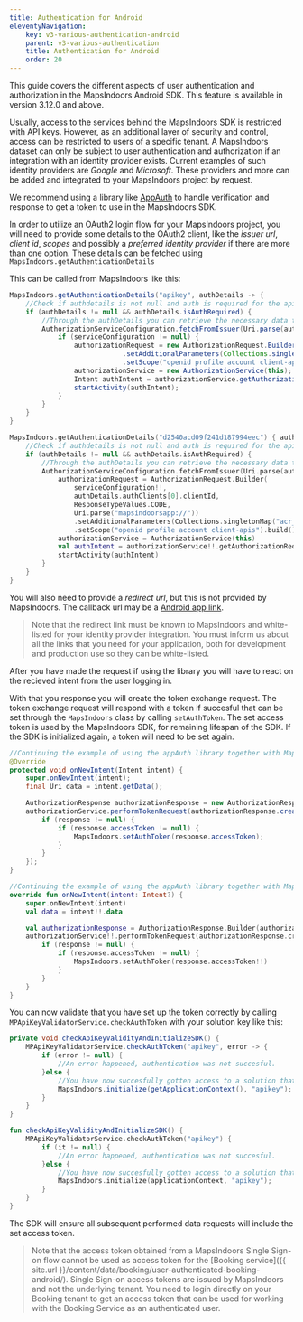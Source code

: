 ```yaml
---
title: Authentication for Android
eleventyNavigation:
    key: v3-various-authentication-android
    parent: v3-various-authentication
    title: Authentication for Android
    order: 20
---
```


This guide covers the different aspects of user authentication and authorization in the MapsIndoors Android SDK.
This feature is available in version 3.12.0 and above.

Usually, access to the services behind the MapsIndoors SDK is restricted with API keys. However, as an additional layer of security and control, access can be restricted to users of a specific tenant. A MapsIndoors dataset can only be subject to user authentication and authorization if an integration with an identity provider exists. Current examples of such identity providers are _Google_ and _Microsoft_. These providers and more can be added and integrated to your MapsIndoors project by request.

We recommend using a library like [AppAuth](https://github.com/openid/AppAuth-Android) to handle verification and response to get a token to use in the MapsIndoors SDK.

In order to utilize an OAuth2 login flow for your MapsIndoors project, you will need to provide some details to the OAuth2 client, like the _issuer url_, _client id_, _scopes_ and possibly a _preferred identity provider_ if there are more than one option. These details can be fetched using `MapsIndoors.getAuthenticationDetails`

This can be called from MapsIndoors like this:

<mi-tabs>
<mi-tab label="Java" tab-for="java"></mi-tab>
<mi-tab label="Kotlin" tab-for="kotlin"></mi-tab>
<mi-tab-panel id="java">

```java
MapsIndoors.getAuthenticationDetails("apikey", authDetails -> {
    //Check if authdetails is not null and auth is required for the api
    if (authDetails != null && authDetails.isAuthRequired) {
        //Through the authDetails you can retrieve the necessary data to create a auth request. Here is an example through the appAuth library
        AuthorizationServiceConfiguration.fetchFromIssuer(Uri.parse(authDetails.getAuthIssuer()), (serviceConfiguration, ex) -> {
            if (serviceConfiguration != null) {
                authorizationRequest = new AuthorizationRequest.Builder(serviceConfiguration, authDetails.getAuthClients().get(0).getClientId(), ResponseTypeValues.CODE, Uri.parse("redirectUri"))
                            .setAdditionalParameters(Collections.singletonMap("acr_values", "idp:" + authDetails.getAuthClients().get(0).getPreferredIDPs().get(0)))
                            .setScope("openid profile account client-apis").build();
                authorizationService = new AuthorizationService(this);
                Intent authIntent = authorizationService.getAuthorizationRequestIntent(authorizationRequest);
                startActivity(authIntent);
            }
        }
    }
}
```

</mi-tab-panel>
<mi-tab-panel id="kotlin">

```kotlin
MapsIndoors.getAuthenticationDetails("d2540acd09f241d187994eec") { authDetails: MPAuthDetails? ->
    //Check if authdetails is not null and auth is required for the api
    if (authDetails != null && authDetails.isAuthRequired) {
        //Through the authDetails you can retrieve the necessary data to create a auth request. Here is an example through the appAuth library
        AuthorizationServiceConfiguration.fetchFromIssuer(Uri.parse(authDetails.authIssuer)) { serviceConfiguration: AuthorizationServiceConfiguration?, _: AuthorizationException? ->
            authorizationRequest = AuthorizationRequest.Builder(
                serviceConfiguration!!,
                authDetails.authClients[0].clientId,
                ResponseTypeValues.CODE,
                Uri.parse("mapsindoorsapp://"))
                .setAdditionalParameters(Collections.singletonMap("acr_values", "idp:" + authDetails.authClients[0].preferredIDPs[0]))
                .setScope("openid profile account client-apis").build()
            authorizationService = AuthorizationService(this)
            val authIntent = authorizationService!!.getAuthorizationRequestIntent(authorizationRequest!!)
            startActivity(authIntent)
        }
    }
}
```

</mi-tab-panel>
</mi-tabs>

You will also need to provide a _redirect url_, but this is not provided by MapsIndoors. The callback url may be a [Android app link](https://developer.android.com/studio/write/app-link-indexing).

> Note that the redirect link must be known to MapsIndoors and white-listed for your identity provider integration. You must inform us about all the links that you need for your application, both for development and production use so they can be white-listed.

After you have made the request if using the library you will have to react on the recieved intent from the user logging in.

With that you response you will create the token exchange request. The token exchange request will respond with a token if succesful that can be set through the `MapsIndoors` class by calling `setAuthToken`. The set access token is used by the MapsIndoors SDK, for remaining lifespan of the SDK. If the SDK is initialized again, a token will need to be set again.

<mi-tabs>
<mi-tab label="Java" tab-for="java"></mi-tab>
<mi-tab label="Kotlin" tab-for="kotlin"></mi-tab>
<mi-tab-panel id="java">

```java
//Continuing the example of using the appAuth library together with MapsIndoors
@Override
protected void onNewIntent(Intent intent) {
    super.onNewIntent(intent);
    final Uri data = intent.getData();

    AuthorizationResponse authorizationResponse = new AuthorizationResponse.Builder(authorizationRequest).fromUri(data).build();
    authorizationService.performTokenRequest(authorizationResponse.createTokenExchangeRequest(), (response, ex1) -> {
        if (response != null) {
            if (response.accessToken != null) {
                MapsIndoors.setAuthToken(response.accessToken);
            }
        }
    });
}
```

</mi-tab-panel>
<mi-tab-panel id="kotlin">

```kotlin
//Continuing the example of using the appAuth library together with MapsIndoors
override fun onNewIntent(intent: Intent?) {
    super.onNewIntent(intent)
    val data = intent!!.data

    val authorizationResponse = AuthorizationResponse.Builder(authorizationRequest!!).fromUri(data!!).build()
    authorizationService!!.performTokenRequest(authorizationResponse.createTokenExchangeRequest()) { response: TokenResponse?, _: AuthorizationException? ->
        if (response != null) {
            if (response.accessToken != null) {
                MapsIndoors.setAuthToken(response.accessToken!!)
            }
        }
    }
}
```

</mi-tab-panel>
</mi-tabs>

You can now validate that you have set up the token correctly by calling `MPApiKeyValidatorService.checkAuthToken` with your solution key like this:

<mi-tabs>
<mi-tab label="Java" tab-for="java"></mi-tab>
<mi-tab label="Kotlin" tab-for="kotlin"></mi-tab>
<mi-tab-panel id="java">

```java
private void checkApiKeyValidityAndInitializeSDK() {
    MPApiKeyValidatorService.checkAuthToken("apikey", error -> {
        if (error != null) {
            //An error happened, authentication was not succesful.
        }else {
            //You have now succesfully gotten access to a solution that requires authentication
            MapsIndoors.initialize(getApplicationContext(), "apikey");
        }
    }
}
```

</mi-tab-panel>
<mi-tab-panel id="kotlin">

```kotlin
fun checkApiKeyValidityAndInitializeSDK() {
    MPApiKeyValidatorService.checkAuthToken("apikey") {
        if (it != null) {
            //An error happened, authentication was not succesful.
        }else {
            //You have now succesfully gotten access to a solution that requires authentication
            MapsIndoors.initialize(applicationContext, "apikey");
        }
    }
}
```

</mi-tab-panel>
</mi-tabs>

The SDK will ensure all subsequent performed data requests will include the set access token.

> Note that the access token obtained from a MapsIndoors Single Sign-on flow cannot be used as access token for the [Booking service]({{ site.url }}/content/data/booking/user-authenticated-booking-android/). Single Sign-on access tokens are issued by MapsIndoors and not the underlying tenant. You need to login directly on your Booking tenant to get an access token that can be used for working with the Booking Service as an authenticated user.
